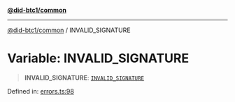[**@did-btc1/common**](../README.md)

***

[@did-btc1/common](../globals.md) / INVALID\_SIGNATURE

# Variable: INVALID\_SIGNATURE

> **INVALID\_SIGNATURE**: [`INVALID_SIGNATURE`](../enumerations/Btc1ErrorCode.md#invalid_signature)

Defined in: [errors.ts:98](https://github.com/dcdpr/did-btc1-js/blob/4ab6f9915d95beed9bc633644c9db1539395f512/packages/common/src/errors.ts#L98)
